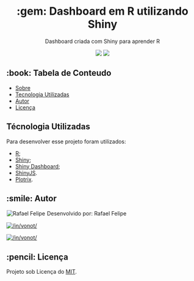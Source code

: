 <h1 align="center" id="sobre">:gem: Dashboard em R utilizando Shiny</h1>

<p align="center">Dashboard criada com Shiny para aprender R</p>
<p align="center">
<img src="https://img.shields.io/static/v1?label=R&message=Shiny&color=276DC3&style=flat&logo=r"/>
<img src="https://img.shields.io/static/v1?label=JavaScript&message=ShinyJS&color=F7DF1E&style=flat&logo=javascript"/>
</p>

<h2 id="tabela-conteudo">:book: Tabela de Conteudo</h2>
<ul>
  <li><a href="#sobre">Sobre</a></li>
  <li><a href="#tecnologia">Tecnologia Utilizadas</a></li>
   <li><a href="#autor">Autor</a></li>
   <li><a href="#licenca">Licença</a></li>
  </ul>
  
<h2 id="tecnologia">Técnologia Utilizadas</h2>
Para desenvolver esse projeto foram utilizados:
<ul>
  <li><a href="https://www.r-project.org/" target="_blank">R</a>;</li>
  <li><a href="https://shiny.rstudio.com/" target="_blank">Shiny</a>;</li>
  <li><a href="http://rstudio.github.io/shinydashboard/" target="_blank">Shiny Dashboard</a>;</li>
  <li><a href="https://deanattali.com/shinyjs/" target="_blank">ShinyJS</a>.</li>
  <li><a href="https://cran.r-project.org/package=plotrix" target="_blank">Plotrix</a>.</li>
 </ul>
<h2 id="autor"> :smile: Autor</h2>

<img src="https://instagram.fppy3-1.fna.fbcdn.net/v/t51.2885-19/s150x150/149724174_2695913317376444_3861854001040352009_n.jpg?_nc_ht=instagram.fppy3-1.fna.fbcdn.net&_nc_ohc=UVDjhY42qtoAX8fYfqT&tp=1&oh=f58e0d372edfa11d100f01b0940c8213&oe=60569FBA" alt="Rafael Felipe" title="Rafael Felipe" style='border: 1px solid white;'>
Desenvolvido por: Rafael Felipe

<a href='https://www.linkedin.com/in/vonot/'><img src="https://img.shields.io/static/v1?label=LinkedIn&message=/in/vonot&color=0A66C2&style=flat&logo=linkedin" title="/in/vonot/"/></a>

<a href='https://www.instagram.com/vonot16/'><img src="https://img.shields.io/static/v1?label=Instagram&message=@vonot16&color=E4405F&style=flat&logo=instagram" title="/in/vonot/"/></a>


<h2 id="licenca"> :pencil: Licença</h2>
<p>Projeto sob Licença do <a href="https://github.com/vonot/R-Shiny-Dashboard/blob/master/LICENSE">MIT</a>.</p>
